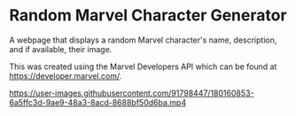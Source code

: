 # Random Marvel Character Generator
A webpage that displays a random Marvel character's name, description, and if available, their image.

This was created using the Marvel Developers API which can be found at https://developer.marvel.com/. 



https://user-images.githubusercontent.com/91798447/180160853-6a5ffc3d-9ae9-48a3-8acd-8688bf50d6ba.mp4


